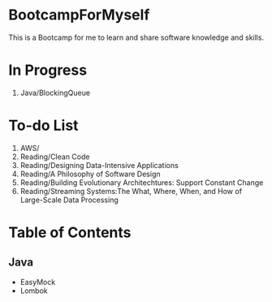 # BootcampForMyself
This is a Bootcamp for me to learn and share software knowledge and skills.

# In Progress
1. Java/BlockingQueue

# To-do List
1. AWS/
1. Reading/Clean Code
1. Reading/Designing Data-Intensive Applications
1. Reading/A Philosophy of Software Design
1. Reading/Building Evolutionary Architechtures: Support Constant Change
1. Reading/Streaming Systems:The What, Where, When, and How of Large-Scale Data Processing

# Table of Contents
## Java
- EasyMock
- Lombok
